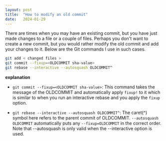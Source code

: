 ```yaml
---
layout: post
title:  "How to modify an old commit"
date:   2024-01-29
---
```

There are times when you may have an existing commit, but you have just made changes to a file or a couple of files. Perhaps you don't want to create a new commit, but you would rather modify the old commit and add your changes to it. Below are the Git commands I use in such cases.

```bash
git add < changed files >
git commit --fixup=<OLDCOMMIT sha-value>
git rebase --interactive --autosquash OLDCOMMIT^
```

**explanation**

* `git commit --fixup=<OLDCOMMIT sha-value>`: This command takes the message of the OLDCOMMIT and automatically apply `fixup!` to it which is similar to when you run an interactive rebase and you apply the `fixup` option.

* `git rebase --interactive --autosquash OLDCOMMIT^`: The caret(^) symbol here refers to the parent commit of OLDCOMMIT. `--autosquash OLDCOMMIT` automatically puts any `--fixup=OLDCOMMIT` in the correct order. Note that --autosquash is only valid when the --interactive option is used.
